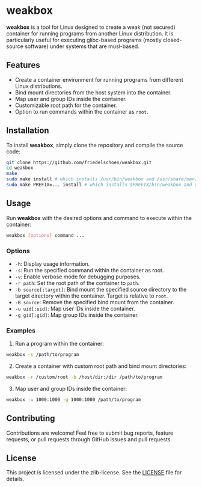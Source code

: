 # weakbox

**weakbox** is a tool for Linux designed to create a weak (not secured) container for running programs from another Linux distribution. It is particularly useful for executing glibc-based programs (mostly closed-source software) under systems that are musl-based.

## Features

- Create a container environment for running programs from different Linux distributions.
- Bind mount directories from the host system into the container.
- Map user and group IDs inside the container.
- Customizable root path for the container.
- Option to run commands within the container as `root`.

## Installation

To install **weakbox**, simply clone the repository and compile the source code:

```bash
git clone https://github.com/friedelschoen/weakbox.git
cd weakbox
make
sudo make install # which installs /usr/bin/weakbox and /usr/share/man/man1/weakbox.1
sudo make PREFIX=... install # which installs $PREFIX/bin/weakbox and $PREFIX/share/man/man1/weakbox.1
```

## Usage

Run **weakbox** with the desired options and command to execute within the container:

```bash
weakbox [options] command ...
```

### Options

- `-h`: Display usage information.
- `-s`: Run the specified command within the container as root.
- `-v`: Enable verbose mode for debugging purposes.
- `-r path`: Set the root path of the container to `path`.
- `-b source[:target]`: Bind mount the specified source directory to the target directory within the container. Target is relative to `root`.
- `-B source`: Remove the specified bind mount from the container.
- `-u uid[:uid]`: Map user IDs inside the container.
- `-g gid[:gid]`: Map group IDs inside the container.

### Examples

1. Run a program within the container:

```bash
weakbox -s /path/to/program
```

2. Create a container with custom root path and bind mount directories:

```bash
weakbox -r /custom/root -b /host/dir:/dir /path/to/program
```

3. Map user and group IDs inside the container:

```bash
weakbox -u 1000:1000 -g 1000:1000 /path/to/program
```

## Contributing

Contributions are welcome! Feel free to submit bug reports, feature requests, or pull requests through GitHub issues and pull requests.

## License

This project is licensed under the zlib-license. See the [LICENSE](LICENSE) file for details.
